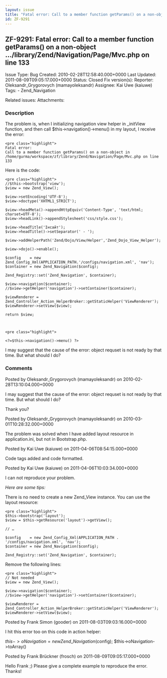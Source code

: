 ```yaml
---
layout: issue
title: "Fatal error: Call to a member function getParams() on a non-object .../library/Zend/Navigation/Page/Mvc.php on line 133"
id: ZF-9291
---
```


ZF-9291: Fatal error: Call to a member function getParams() on a non-object .../library/Zend/Navigation/Page/Mvc.php on line 133
--------------------------------------------------------------------------------------------------------------------------------

 Issue Type: Bug Created: 2010-02-28T12:58:40.000+0000 Last Updated: 2011-08-09T09:05:17.000+0000 Status: Closed Fix version(s): 
 Reporter:  Oleksandr\_Grygorovych (mamayoleksandr)  Assignee:  Kai Uwe (kaiuwe)  Tags: - Zend\_Navigation
 
 Related issues: 
 Attachments: 
### Description

The problem is, when I initializing navigation view helper in \_initView function, and then call $this->navigation()->menu() in my layout, I receive the error:

 
    <pre class="highlight">
    Fatal error:
    Call to a member function getParams() on a non-object in
    /home/gurma/workspace/zf/library/Zend/Navigation/Page/Mvc.php on line 133


Here is the code:

 
    <pre class="highlight">
    //$this->bootstrap('view');
    $view = new Zend_View();
    
    $view->setEncoding('UTF-8');
    $view->doctype('XHTML1_STRICT');
    
    $view->headMeta()->appendHttpEquiv('Content-Type', 'text/html; charset=UTF-8');
    $view->headLink()->appendStylesheet('css/style.css');
                                    
    $view->headTitle('Інсайт');
    $view->headTitle()->setSeparator(' - ');
    
    $view->addHelperPath('Zend/Dojo/View/Helper','Zend_Dojo_View_Helper');
    
    $view->dojo()->enable();
    
    $config    = new Zend_Config_Xml(APPLICATION_PATH.'/configs/navigation.xml', 'nav');
    $container = new Zend_Navigation($config);
    
    Zend_Registry::set('Zend_Navigation', $container);
    
    $view->navigation($container);
    //$view->getHelper('navigation')->setContainer($container);
    
    $viewRenderer = Zend_Controller_Action_HelperBroker::getStaticHelper('ViewRenderer');
    $viewRenderer->setView($view);
    
    return $view;


 
    <pre class="highlight">


`<?=$this->navigation()->menu() ?>`


I may suggest that the cause of the error: object requset is not ready by that time. But what should I do?

 

 

### Comments

Posted by Oleksandr\_Grygorovych (mamayoleksandr) on 2010-02-28T13:10:04.000+0000

I may suggest that the cause of the error: object requset is not ready by that time. But what should I do?

Thank you?

 

 

Posted by Oleksandr\_Grygorovych (mamayoleksandr) on 2010-03-01T10:28:32.000+0000

The problem was solved when I have added layout resource in application.ini, but not in Bootstrap.php.

 

 

Posted by Kai Uwe (kaiuwe) on 2011-04-06T08:54:15.000+0000

Code tags added and code formatted.

 

 

Posted by Kai Uwe (kaiuwe) on 2011-04-06T10:03:34.000+0000

I can not reproduce your problem.

_Here are some tips:_

There is no need to create a new Zend\_View instance. You can use the layout resource:

 
    <pre class="highlight">
    $this->bootstrap('layout');
    $view = $this->getResource('layout')->getView();
    
    // …
    
    $config    = new Zend_Config_Xml(APPLICATION_PATH . '/configs/navigation.xml', 'nav');
    $container = new Zend_Navigation($config);
    
    Zend_Registry::set('Zend_Navigation', $container);


Remove the following lines:

 
    <pre class="highlight">
    // Not needed
    $view = new Zend_View();
    
    $view->navigation($container);
    //$view->getHelper('navigation')->setContainer($container);
    
    $viewRenderer = Zend_Controller_Action_HelperBroker::getStaticHelper('ViewRenderer');
    $viewRenderer->setView($view);


 

 

Posted by Frank Simon (gooder) on 2011-08-03T09:03:16.000+0000

I hit this error too on this code in action helper:

$this->oNavigation = new Zend\_Navigation($config); $this->oNavigation->toArray()

 

 

Posted by Frank Brückner (frosch) on 2011-08-09T09:05:17.000+0000

Hello Frank ;) Please give a complete example to reproduce the error. Thanks!

 

 